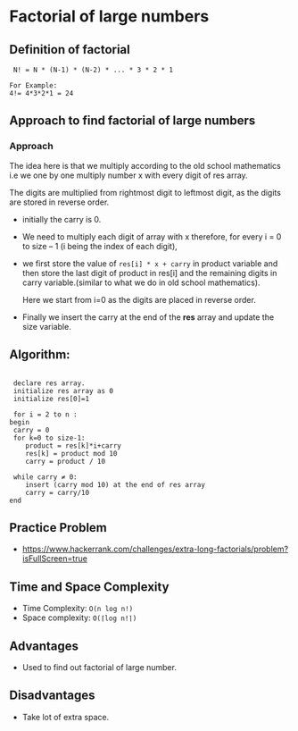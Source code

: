 
# Factorial of large numbers

## Definition of factorial
  ` N! = N * (N-1) * (N-2) * ... * 3 * 2 * 1`
    
    For Example:
    4!= 4*3*2*1 = 24

## Approach to find factorial of large numbers
 ### Approach
  The idea here is that we multiply according to the old school mathematics i.e we one by one multiply number x with every digit of res array.

The digits are multiplied from rightmost digit to leftmost digit, as the digits are stored in reverse order.

- initially the carry is 0.
- We need to multiply each digit of array with x therefore, for every i = 0 to size – 1 (i being the index of each digit),
- we first store the value of ```res[i] * x + carry``` in product variable and then store the last digit of product in res[i] and the remaining digits in carry variable.(similar to what we do in old school mathematics).

  Here we start from i=0 as the digits are placed in reverse order.
- Finally we insert the carry at the end of the **res** array and update the size variable.

## Algorithm:
  ```
  
   declare res array.
   initialize res array as 0
   initialize res[0]=1

   for i = 2 to n :
begin
   carry = 0
   for k=0 to size-1:
      product = res[k]*i+carry
      res[k] = product mod 10
      carry = product / 10
   
   while carry ≠ 0:
      insert (carry mod 10) at the end of res array
      carry = carry/10
end
```
## Practice Problem
- https://www.hackerrank.com/challenges/extra-long-factorials/problem?isFullScreen=true

## Time and Space Complexity
- Time Complexity: `O(n log n!)`
- Space complexity: `O(⌈log n!⌉)`

## Advantages
 - Used to find out factorial of large number.

 ## Disadvantages
 - Take lot of extra space.
